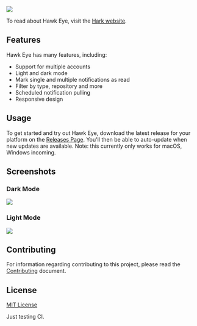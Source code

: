 ![](./.github/banner.png?raw=true)

To read about Hawk Eye, visit the [Hark website](https://harksys.com/labs/introducing-hawk-eye-a-useful-app-for-github-notifications).

## Features

Hawk Eye has many features, including:

- Support for multiple accounts
- Light and dark mode
- Mark single and multiple notifications as read
- Filter by type, repository and more
- Scheduled notification pulling
- Responsive design

## Usage

To get started and try out Hawk Eye, download the latest release for your platform on the [Releases Page](https://github.com/harksys/hawkeye/releases). You'll then be able to auto-update when new updates are available. Note: this currently only works for macOS, Windows incoming.

## Screenshots

### Dark Mode

![](./.github/dark.png?raw=true)

### Light Mode

![](./.github/light.png?raw=true)

## Contributing

For information regarding contributing to this project, please read the [Contributing](./CONTRIBUTING.md) document.

## License

[MIT License](./LICENSE.md)


Just testing CI.
